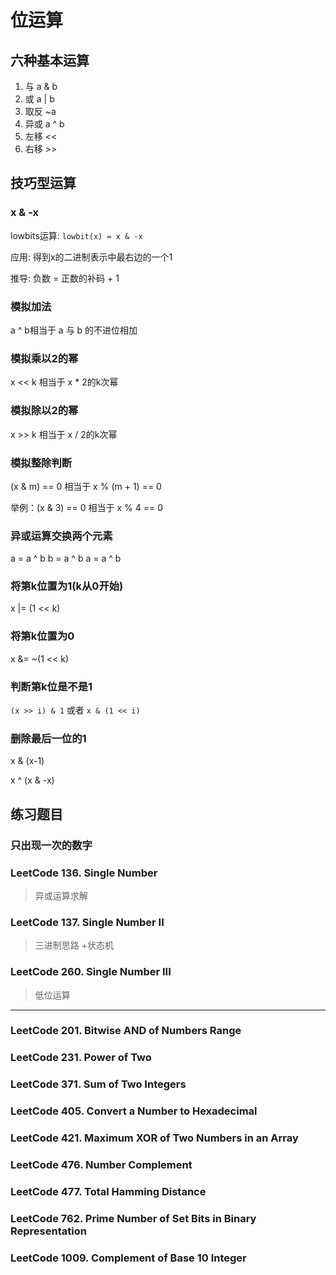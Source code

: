 # 位运算

## 六种基本运算

1. 与  a & b
2. 或 a | b
3. 取反 ~a
4. 异或 a ^ b
5. 左移 <<
6. 右移 >>

## 技巧型运算

### x & -x

lowbits运算: `lowbit(x) = x & -x`

应用: 得到x的二进制表示中最右边的一个1

推导: 负数 = 正数的补码 + 1

### 模拟加法

a ^ b相当于 a 与 b 的不进位相加

### 模拟乘以2的幂

x << k 相当于 x * 2的k次幂

### 模拟除以2的幂

x >> k 相当于 x / 2的k次幂

### 模拟整除判断

(x & m) == 0 相当于 x % (m + 1) == 0

举例：(x & 3) == 0 相当于 x % 4 == 0

### 异或运算交换两个元素

a = a ^ b
b = a ^ b
a = a ^ b

### 将第k位置为1(k从0开始)

x |= (1 << k)

### 将第k位置为0

x &= ~(1 << k)

### 判断第k位是不是1

`(x >> i) & 1` 或者 `x & (1 << i)`

### 删除最后一位的1

x & (x-1)

x ^ (x & -x)


## 练习题目

### 只出现一次的数字

### LeetCode 136. Single Number

> 异或运算求解

### LeetCode 137. Single Number II

> 三进制思路 +状态机

### LeetCode 260. Single Number III

> 低位运算

---

### LeetCode 201. Bitwise AND of Numbers Range

### LeetCode 231. Power of Two

### LeetCode 371. Sum of Two Integers

### LeetCode 405. Convert a Number to Hexadecimal

### LeetCode 421. Maximum XOR of Two Numbers in an Array

### LeetCode 476. Number Complement

### LeetCode 477. Total Hamming Distance

### LeetCode 762. Prime Number of Set Bits in Binary Representation

### LeetCode 1009. Complement of Base 10 Integer
